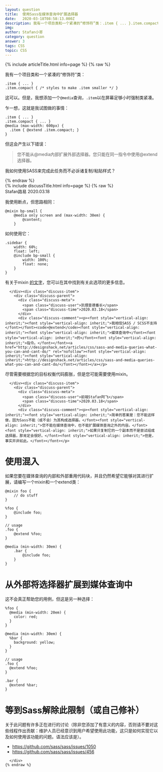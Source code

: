 ```yaml
---
layout: question
title:  使用Sass在媒体查询中扩展选择器
date:   2020-03-18T08:58:13.000Z
description: 我有一个项目类和一个紧凑的“修饰符”类：.item { ... }.item.compact { /\* styles to make .item s...
img: 
author: Stafan小哥
category: question
answer: 3
tags: CSS
topic: CSS
---
```

<div class="article-root">
  <div class="article">
    {% include articleTitle.html info=page %}
    {% raw %}
    <div class="article-content"><p><font style="vertical-align: inherit;"><font style="vertical-align: inherit;">我有一个项目类和一个紧凑的“修饰符”类：</font></font></p>

<pre><code>.item { ... }<font></font>
.item.compact { /* styles to make .item smaller */ }<font></font>
</code></pre>

<p><font style="vertical-align: inherit;"><font style="vertical-align: inherit;">这可以。</font><font style="vertical-align: inherit;">但是，我想添加一个</font></font><code>@media</code><font style="vertical-align: inherit;"><font style="vertical-align: inherit;">查询，</font></font><code>.item</code><font style="vertical-align: inherit;"><font style="vertical-align: inherit;">以在屏幕足够小时</font><font style="vertical-align: inherit;">强制</font><font style="vertical-align: inherit;">类紧凑。</font></font></p>

<p><font style="vertical-align: inherit;"><font style="vertical-align: inherit;">乍一想，这就是我试图做的事情：</font></font></p>

<pre><code>.item { ... }<font></font>
.item.compact { ... }<font></font>
@media (max-width: 600px) {<font></font>
  .item { @extend .item.compact; }<font></font>
}<font></font>
</code></pre>

<p><font style="vertical-align: inherit;"><font style="vertical-align: inherit;">但这会产生以下错误：</font></font></p>

<blockquote>
  <p><font style="vertical-align: inherit;"><font style="vertical-align: inherit;">您不能从@media内部扩展外部选择器。</font><font style="vertical-align: inherit;">您只能在同一指令中使用@extend选择器。</font></font></p>
</blockquote>

<p><font style="vertical-align: inherit;"><font style="vertical-align: inherit;">我如何使用SASS来完成此任务而不必诉诸复制/粘贴样式？</font></font></p></div>
    {% endraw %}
  </div>

  <div class="discuss-wrapper">
    {% include discussTitle.html info=page %}
    {% raw %}
    <div class="discuss-item">
        <div class="discuss-parent">
          <div class="discuss-meta">
            <span class="discuss-user">Stafan路易</span>
            <span class="discuss-time">2020.03.18</span>
          </div>
          <div class="discuss-comment"><p><font style="vertical-align: inherit;"><font style="vertical-align: inherit;">我使用断点，但思路相同：</font></font></p>

<pre><code>@mixin bp-small {<font></font>
    @media only screen and (max-width: 30em) {<font></font>
        @content;<font></font>
    }<font></font>
</code></pre>

<p><font style="vertical-align: inherit;"><font style="vertical-align: inherit;">如何使用它：</font></font></p>

<pre><code>.sidebar {<font></font>
    width: 60%;<font></font>
    float: left;<font></font>
    @include bp-small {<font></font>
        width: 100%;<font></font>
        float: none;<font></font>
    }<font></font>
}<font></font>
</code></pre>

<p><font style="vertical-align: inherit;"><font style="vertical-align: inherit;">有</font><font style="vertical-align: inherit;">关于mixin </font></font><a href="https://kolosek.com/sass-mixins/" rel="nofollow noreferrer"><font style="vertical-align: inherit;"><font style="vertical-align: inherit;">的文字</font></font></a><font style="vertical-align: inherit;"><font style="vertical-align: inherit;">，您可以在其中找到有关此选项的更多信息。</font></font></p></div>
        </div>
        
      </div><div class="discuss-item">
        <div class="discuss-parent">
          <div class="discuss-meta">
            <span class="discuss-user">凯理查德番长</span>
            <span class="discuss-time">2020.03.18</span>
          </div>
          <div class="discuss-comment"><p><font style="vertical-align: inherit;"><font style="vertical-align: inherit;">我相信SASS / SCSS不支持</font></font><code>@extend</code><font style="vertical-align: inherit;"><font style="vertical-align: inherit;">媒体查询中</font><font style="vertical-align: inherit;">的</font><font style="vertical-align: inherit;">指令。</font></font><a href="http://designshack.net/articles/css/sass-and-media-queries-what-you-can-and-cant-do/" rel="nofollow"><font style="vertical-align: inherit;"><font style="vertical-align: inherit;">http://designshack.net/articles/css/sass-and-media-queries-what-you-can-and-cant-do/</font></font></a></p>

<p><font style="vertical-align: inherit;"><font style="vertical-align: inherit;">尽管需要根据您的目标权衡代码膨胀，但是您可能需要使用mixin。 </font></font></p></div>
        </div>
        
      </div><div class="discuss-item">
        <div class="discuss-parent">
          <div class="discuss-meta">
            <span class="discuss-user">前端Stafan阿飞</span>
            <span class="discuss-time">2020.03.18</span>
          </div>
          <div class="discuss-comment"><p><font style="vertical-align: inherit;"><font style="vertical-align: inherit;">简单的答案是：您不能这样做，因为Sass不能（或不会）为其构成选择器。</font><font style="vertical-align: inherit;">您不能在媒体查询中，也不能扩展媒体查询之外的内容。</font><font style="vertical-align: inherit;">如果只复制它的一个副本而不是尝试组成选择器，那肯定会很好。</font><font style="vertical-align: inherit;">但是，事实并非如此。</font></font></p>

<h1><font style="vertical-align: inherit;"><font style="vertical-align: inherit;">使用混入</font></font></h1>

<p><font style="vertical-align: inherit;"><font style="vertical-align: inherit;">如果您要在媒体查询的内部和外部重用代码块，并且仍然希望它能够对其进行扩展，请编写一个mixin和一个extend类：</font></font></p>

<pre><code>@mixin foo {<font></font>
    // do stuff<font></font>
}<font></font>
<font></font>
%foo {<font></font>
    @include foo;<font></font>
}<font></font>
<font></font>
// usage<font></font>
.foo {<font></font>
    @extend %foo;<font></font>
}<font></font>
<font></font>
@media (min-width: 30em) {<font></font>
    .bar {<font></font>
        @include foo;<font></font>
    }<font></font>
}<font></font>
</code></pre>

<h1><font style="vertical-align: inherit;"><font style="vertical-align: inherit;">从外部将选择器扩展到媒体查询中</font></font></h1>

<p><font style="vertical-align: inherit;"><font style="vertical-align: inherit;">这不会真正帮助您的用例，但这是另一种选择：</font></font></p>

<pre><code>%foo {<font></font>
  @media (min-width: 20em) {<font></font>
    color: red;<font></font>
  }<font></font>
}<font></font>
<font></font>
@media (min-width: 30em) {<font></font>
  %bar {<font></font>
    background: yellow;<font></font>
  }<font></font>
}<font></font>
<font></font>
// usage<font></font>
.foo {<font></font>
  @extend %foo;<font></font>
}<font></font>
<font></font>
.bar {<font></font>
  @extend %bar;<font></font>
}<font></font>
</code></pre>

<h1><font style="vertical-align: inherit;"><font style="vertical-align: inherit;">等到Sass解除此限制（或自己修补）</font></font></h1>

<p><font style="vertical-align: inherit;"><font style="vertical-align: inherit;">关于此问题有许多正在进行的讨论（除非您添加了有意义的内容，否则请不要对这些线程作出贡献：维护人员已经意识到用户希望使用此功能，这只是如何实现它以及如何使用该功能的问题。语法应该是）。</font></font></p>

<ul>
<li><a href="https://github.com/sass/sass/issues/1050" rel="noreferrer"><font style="vertical-align: inherit;"><font style="vertical-align: inherit;">https://github.com/sass/sass/issues/1050</font></font></a></li>
<li><a href="https://github.com/sass/sass/issues/456" rel="noreferrer"><font style="vertical-align: inherit;"><font style="vertical-align: inherit;">https://github.com/sass/sass/issues/456</font></font></a></li>
</ul></div>
        </div>
        
      </div>
    {% endraw %}
  </div>
<div>
